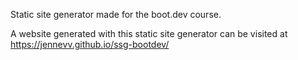 Static site generator made for the boot.dev course.

A website generated with this static site generator can be visited at https://jennevv.github.io/ssg-bootdev/
